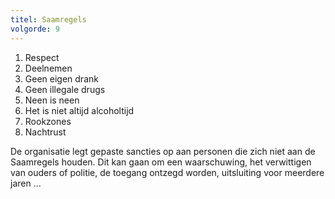 ```yaml
---
titel: Saamregels
volgorde: 9
---
```


1.	Respect
2.	Deelnemen
3.	Geen eigen drank
4.	Geen illegale drugs
5.	Neen is neen
6.	Het is niet altijd alcoholtijd
7.	Rookzones
8.	Nachtrust

De organisatie legt gepaste sancties op aan personen die zich niet aan de Saamregels houden. Dit kan gaan om een waarschuwing, het verwittigen van ouders of politie, de toegang ontzegd worden, uitsluiting voor meerdere jaren …



